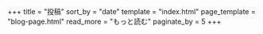 +++
title = "投稿"
sort_by = "date"
template = "index.html"
page_template = "blog-page.html"
read_more = "もっと読む"
paginate_by = 5
+++
